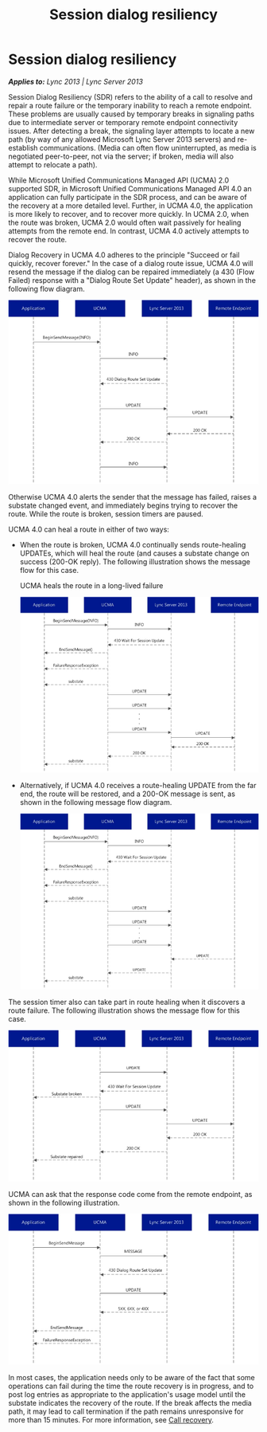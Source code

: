 ﻿---
title: Session dialog resiliency
TOCTitle: Session dialog resiliency
ms:assetid: 20d6e2ea-0d2b-46ef-a35e-7ce77dc282fd
ms:mtpsurl: https://msdn.microsoft.com/en-us/library/Dn465939(v=office.15)
ms:contentKeyID: 57102433
ms.date: 07/25/2014
mtps_version: v=office.15
---

# Session dialog resiliency


_**Applies to:** Lync 2013 | Lync Server 2013_

Session Dialog Resiliency (SDR) refers to the ability of a call to resolve and repair a route failure or the temporary inability to reach a remote endpoint. These problems are usually caused by temporary breaks in signaling paths due to intermediate server or temporary remote endpoint connectivity issues. After detecting a break, the signaling layer attempts to locate a new path (by way of any allowed Microsoft Lync Server 2013 servers) and re-establish communications. (Media can often flow uninterrupted, as media is negotiated peer-to-peer, not via the server; if broken, media will also attempt to relocate a path).

While Microsoft Unified Communications Managed API (UCMA) 2.0 supported SDR, in Microsoft Unified Communications Managed API 4.0 an application can fully participate in the SDR process, and can be aware of the recovery at a more detailed level. Further, in UCMA 4.0, the application is more likely to recover, and to recover more quickly. In UCMA 2.0, when the route was broken, UCMA 2.0 would often wait passively for healing attempts from the remote end. In contrast, UCMA 4.0 actively attempts to recover the route.

Dialog Recovery in UCMA 4.0 adheres to the principle "Succeed or fail quickly, recover forever." In the case of a dialog route issue, UCMA 4.0 will resend the message if the dialog can be repaired immediately (a 430 (Flow Failed) response with a "Dialog Route Set Update" header), as shown in the following flow diagram.

![Dialog resiliency 1](images/Dn465939.UCMA-DialogResiliency1(Office.15).jpg "Dialog resiliency 1")

Otherwise UCMA 4.0 alerts the sender that the message has failed, raises a substate changed event, and immediately begins trying to recover the route. While the route is broken, session timers are paused.

UCMA 4.0 can heal a route in either of two ways:

  - When the route is broken, UCMA 4.0 continually sends route-healing UPDATEs, which will heal the route (and causes a substate change on success (200-OK reply). The following illustration shows the message flow for this case.
    
    UCMA heals the route in a long-lived failure
    
      
    ![Dialog resiliency 2a](images/Dn465939.UCMA-DialogResiliency2a(Office.15).jpg "Dialog resiliency 2a")

  - Alternatively, if UCMA 4.0 receives a route-healing UPDATE from the far end, the route will be restored, and a 200-OK message is sent, as shown in the following message flow diagram.
    
    ![Dialog resiliency 2b](images/Dn465939.UCMA-DialogResiliency2b(Office.15).jpg "Dialog resiliency 2b")

The session timer also can take part in route healing when it discovers a route failure. The following illustration shows the message flow for this case.

![Dialog resiliency 3](images/Dn465939.UCMA-DialogResiliency3(Office.15).jpg "Dialog resiliency 3")

UCMA can ask that the response code come from the remote endpoint, as shown in the following illustration.

![Dialog resiliency 4](images/Dn465939.UCMA-DialogResiliency4(Office.15).jpg "Dialog resiliency 4")

In most cases, the application needs only to be aware of the fact that some operations can fail during the time the route recovery is in progress, and to post log entries as appropriate to the application's usage model until the substate indicates the recovery of the route. If the break affects the media path, it may lead to call termination if the path remains unresponsive for more than 15 minutes. For more information, see [Call recovery](call-recovery.md).

